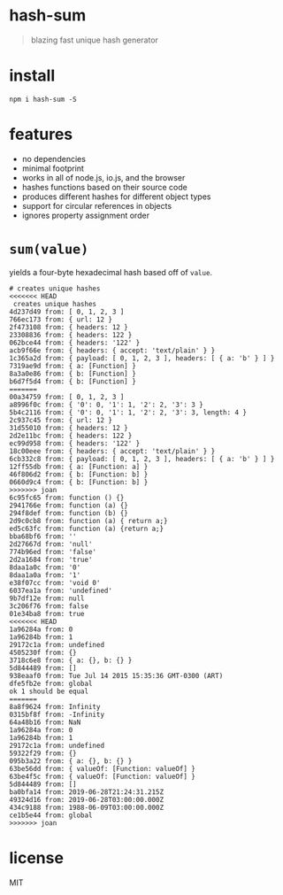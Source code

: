 # hash-sum

> blazing fast unique hash generator

# install

```shell
npm i hash-sum -S
```

# features

- no dependencies
- minimal footprint
- works in all of node.js, io.js, and the browser
- hashes functions based on their source code
- produces different hashes for different object types
- support for circular references in objects
- ignores property assignment order

# `sum(value)`

yields a four-byte hexadecimal hash based off of `value`.

```
# creates unique hashes
<<<<<<< HEAD
 creates unique hashes
4d237d49 from: [ 0, 1, 2, 3 ]
766ec173 from: { url: 12 }
2f473108 from: { headers: 12 }
23308836 from: { headers: 122 }
062bce44 from: { headers: '122' }
acb9f66e from: { headers: { accept: 'text/plain' } }
1c365a2d from: { payload: [ 0, 1, 2, 3 ], headers: [ { a: 'b' } ] }
7319ae9d from: { a: [Function] }
8a3a0e86 from: { b: [Function] }
b6d7f5d4 from: { b: [Function] }
=======
00a34759 from: [ 0, 1, 2, 3 ]
a8996f0c from: { '0': 0, '1': 1, '2': 2, '3': 3 }
5b4c2116 from: { '0': 0, '1': 1, '2': 2, '3': 3, length: 4 }
2c937c45 from: { url: 12 }
31d55010 from: { headers: 12 }
2d2e11bc from: { headers: 122 }
ec99d958 from: { headers: '122' }
18c00eee from: { headers: { accept: 'text/plain' } }
6cb332c8 from: { payload: [ 0, 1, 2, 3 ], headers: [ { a: 'b' } ] }
12ff55db from: { a: [Function: a] }
46f806d2 from: { b: [Function: b] }
0660d9c4 from: { b: [Function: b] }
>>>>>>> joan
6c95fc65 from: function () {}
2941766e from: function (a) {}
294f8def from: function (b) {}
2d9c0cb8 from: function (a) { return a;}
ed5c63fc from: function (a) {return a;}
bba68bf6 from: ''
2d27667d from: 'null'
774b96ed from: 'false'
2d2a1684 from: 'true'
8daa1a0c from: '0'
8daa1a0a from: '1'
e38f07cc from: 'void 0'
6037ea1a from: 'undefined'
9b7df12e from: null
3c206f76 from: false
01e34ba8 from: true
<<<<<<< HEAD
1a96284a from: 0
1a96284b from: 1
29172c1a from: undefined
4505230f from: {}
3718c6e8 from: { a: {}, b: {} }
5d844489 from: []
938eaaf0 from: Tue Jul 14 2015 15:35:36 GMT-0300 (ART)
dfe5fb2e from: global
ok 1 should be equal
=======
8a8f9624 from: Infinity
0315bf8f from: -Infinity
64a48b16 from: NaN
1a96284a from: 0
1a96284b from: 1
29172c1a from: undefined
59322f29 from: {}
095b3a22 from: { a: {}, b: {} }
63be56dd from: { valueOf: [Function: valueOf] }
63be4f5c from: { valueOf: [Function: valueOf] }
5d844489 from: []
ba0bfa14 from: 2019-06-28T21:24:31.215Z
49324d16 from: 2019-06-28T03:00:00.000Z
434c9188 from: 1988-06-09T03:00:00.000Z
ce1b5e44 from: global
>>>>>>> joan
```

# license

MIT
